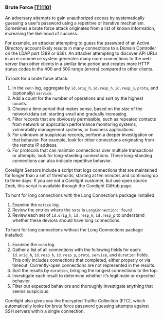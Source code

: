 ### Brute Force [\[T1110\]](https://attack.mitre.org/techniques/T1110/)

An adversary attempts to gain unauthorized access by systematically guessing a user’s password using a repetitive or iterative mechanism. Sometimes a brute force attack originates from a list of known information, increasing the likelihood of success.

For example, an attacker attempting to guess the password of an Active Directory account likely results in many connections to a Domain Controller on the LDAP port (389 or 636). An attacker attempting to discover API URLs in an e-commerce system generates many more connections to the web server than other clients in a similar time period and creates more HTTP status codes in the  400 and 500 range (errors) compared to other clients.

To look for a brute force attack:
1. In the `conn` log, aggregate by `id.orig_h`, `id.resp_h`, `id.resp_p`, `proto`, and (optionally) `service`.
2. Add a count for the number of operations and sort by the highest counts.
3. Choose a time period that makes sense, based on the size of the network/data set, starting small and gradually increasing.
4. Filter records that are obviously permissible, such as repeated contacts from network or application performance monitoring systems, vulnerability management systems, or business applications.
5. For unknown or suspicious records, perform a deeper investigation on that behavior. For example, look for other connections originating from the remote IP address.
6. For protocols that can maintain connections over multiple transactions or attempts, look for long-standing connections. These long-standing connections can also indicate repetitive behavior.

Corelight Sensors include a script that logs connections that are maintained for longer than a set of thresholds, starting at ten minutes and continuing up to three days. If you are not a Corelight customer, but use open source Zeek, this script is available through the Corelight GitHub page.

To hunt for long connections with the Long Connections package installed:
1. Examine the `notice` log.
2. Review the entries where the `note` is `LongConnection::found`
3. Review each set of `id.orig_h`, `id.resp_h`, `id.resp_p` to understand whether these devices should have long connections.

To hunt for long connections without the Long Connections package installed:
1. Examine the `conn` log.
2. Gather a list of all connections with the following fields for each: `id.orig_h`, `id.resp_h`, `id.resp_p`, `proto`, `service`, and `duration` fields. This only includes connections that completed, either properly or via timeout. Currently-open connections are not represented in the results.
3. Sort the results by `duration`, bringing the longest connections to the top.
4. Investigate each result to determine whether it’s legitimate or expected behavior.
5. Filter out expected behaviors and thoroughly investigate anything that seems suspicious.

Corelight also gives you the Encrypted Traffic Collection (ETC), which automatically looks for brute force password guessing attempts against SSH servers within a single connection.

